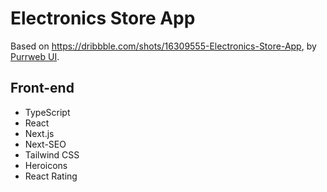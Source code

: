 # Electronics Store App

Based on https://dribbble.com/shots/16309555-Electronics-Store-App, by [Purrweb UI](https://dribbble.com/purrwebui).

## Front-end

- TypeScript
- React
- Next.js
- Next-SEO
- Tailwind CSS
- Heroicons
- React Rating
